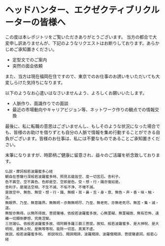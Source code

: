 # ヘッドハンター、エクゼクティブリクルーターの皆様へ

この度は本レポジトリをご覧いただきありがとうございます。
当方の都合で大変申し訳ありませんが、下記のようなリクエストはお断りしております。あらかじめご承知置きください。

* 定型文でのご案内
* 突然の面会依頼

また、当方は現在福岡在住ですので、東京でのお仕事のお誘いをいただいても大変しらけた気持ちになります。

以下のようなお心遣いはなさいませんよう、よろしくお願いいたします。

* 人脈作り、面識作りでの面談
* 最近の市場動向やキャリアビジョン等、ネットワーク作りの観点での情報交換

最後に、私に転職の意思はございませんし、もしそのような状況になった場合でも、皆様のお助けを借りずとも自分の人脈で情報を集め行動することができる自負がございます。皆様のお仕事は、私には不要なものであることご承知置きください。

末筆になりますが、時節柄ご健康に留意され、益々のご活躍を祈念致しております。 


```
仏説・摩訶般若波羅蜜多心経
観自在菩薩行深般若波羅蜜多時、照見五蘊皆空、度一切苦厄。舎利子。
色不異空、空不異色、色即是空、空即是色。受・想・行・識亦復如是。
舎利子。是諸法空相、不生不滅、不垢不浄、不増不減。
是故空中、無色、無受・想・行・識、無眼・耳・鼻・舌・身・意、無色・声・香・味・触・法。
無眼界、乃至、無意識界。無無明・亦無無明尽、乃至、無老死、亦無老死尽。無苦・集・滅・道。
無智亦無得。以無所得故、菩提薩埵、依般若波羅蜜多故、心無罣礙、無罣礙故、無有恐怖、遠離一切顛倒夢想、究竟涅槃。
三世諸仏、依般若波羅蜜多故、得阿耨多羅三藐三菩提。故知、般若波羅蜜多、是大神呪、是大明呪、是無上呪、是無等等呪、能除一切苦、真実不虚。
故説、般若波羅蜜多呪。 即説呪曰、羯諦羯諦、波羅羯諦、波羅僧羯諦、菩提薩婆訶。般若心経
```
